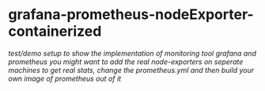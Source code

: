 # grafana-prometheus-nodeExporter-containerized

*test/demo setup to show the implementation of monitoring tool grafana and prometheus*
*you might want to add the real node-exporters on seperate machines to get real stats, change the prometheus.yml and then build your own image of prometheus out of it*
